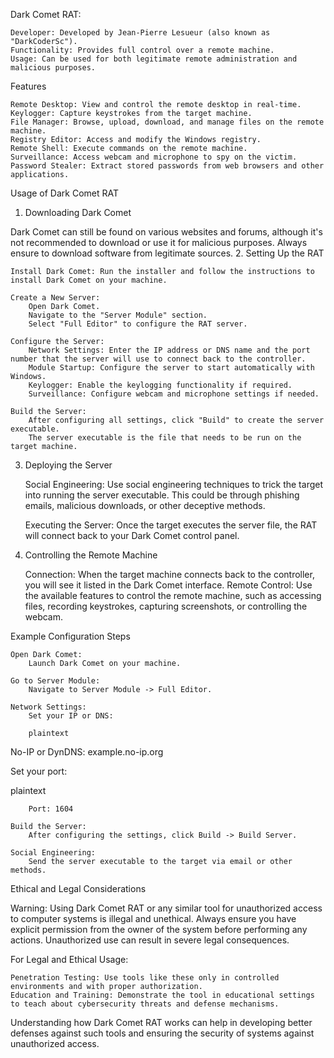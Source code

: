 Dark Comet RAT:

    Developer: Developed by Jean-Pierre Lesueur (also known as "DarkCoderSc").
    Functionality: Provides full control over a remote machine.
    Usage: Can be used for both legitimate remote administration and malicious purposes.

Features

    Remote Desktop: View and control the remote desktop in real-time.
    Keylogger: Capture keystrokes from the target machine.
    File Manager: Browse, upload, download, and manage files on the remote machine.
    Registry Editor: Access and modify the Windows registry.
    Remote Shell: Execute commands on the remote machine.
    Surveillance: Access webcam and microphone to spy on the victim.
    Password Stealer: Extract stored passwords from web browsers and other applications.

Usage of Dark Comet RAT
1. Downloading Dark Comet

Dark Comet can still be found on various websites and forums, although it's not recommended to download or use it for malicious purposes. Always ensure to download software from legitimate sources.
2. Setting Up the RAT

    Install Dark Comet: Run the installer and follow the instructions to install Dark Comet on your machine.

    Create a New Server:
        Open Dark Comet.
        Navigate to the "Server Module" section.
        Select "Full Editor" to configure the RAT server.

    Configure the Server:
        Network Settings: Enter the IP address or DNS name and the port number that the server will use to connect back to the controller.
        Module Startup: Configure the server to start automatically with Windows.
        Keylogger: Enable the keylogging functionality if required.
        Surveillance: Configure webcam and microphone settings if needed.

    Build the Server:
        After configuring all settings, click "Build" to create the server executable.
        The server executable is the file that needs to be run on the target machine.

3. Deploying the Server

    Social Engineering: Use social engineering techniques to trick the target into running the server executable. This could be through phishing emails, malicious downloads, or other deceptive methods.

    Executing the Server: Once the target executes the server file, the RAT will connect back to your Dark Comet control panel.

4. Controlling the Remote Machine

    Connection: When the target machine connects back to the controller, you will see it listed in the Dark Comet interface.
    Remote Control: Use the available features to control the remote machine, such as accessing files, recording keystrokes, capturing screenshots, or controlling the webcam.

Example Configuration Steps

    Open Dark Comet:
        Launch Dark Comet on your machine.

    Go to Server Module:
        Navigate to Server Module -> Full Editor.

    Network Settings:
        Set your IP or DNS:

        plaintext

No-IP or DynDNS: example.no-ip.org

Set your port:

plaintext

        Port: 1604

    Build the Server:
        After configuring the settings, click Build -> Build Server.

    Social Engineering:
        Send the server executable to the target via email or other methods.

Ethical and Legal Considerations

Warning: Using Dark Comet RAT or any similar tool for unauthorized access to computer systems is illegal and unethical. Always ensure you have explicit permission from the owner of the system before performing any actions. Unauthorized use can result in severe legal consequences.

For Legal and Ethical Usage:

    Penetration Testing: Use tools like these only in controlled environments and with proper authorization.
    Education and Training: Demonstrate the tool in educational settings to teach about cybersecurity threats and defense mechanisms.

Understanding how Dark Comet RAT works can help in developing better defenses against such tools and ensuring the security of systems against unauthorized access.

